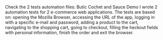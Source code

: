 Check the 2 tests automation files: Butic Cochet and Sauce Demo
I wrote 2 automation tests for 2 e-commerce web applications. The tests are based on: opening the Mozilla Browser, accessing the URL of the app, logging in with a specific e-mail and password, adding a product to the cart, navigating to the shopping cart, going to checkout, filling the heckout fields with personal information, finish the order and exit the browser.
